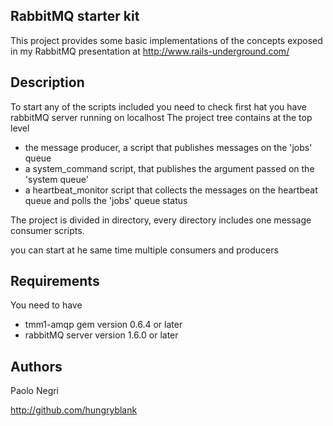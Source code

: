 ## RabbitMQ starter kit

This project provides some basic implementations of the concepts exposed
in my RabbitMQ presentation at http://www.rails-underground.com/

## Description
  To start any of the scripts included you need to check first hat you have
  rabbitMQ server running on localhost
  The project tree contains at the top level 
  *   the message producer, a script that publishes messages on the 'jobs' queue
  *   a system_command script, that publishes the argument passed on the 'system queue'
  *   a heartbeat_monitor script that collects the messages on the heartbeat
      queue and polls the 'jobs' queue status

  The project is divided in directory, every directory includes one message
  consumer scripts.

  you can start at he same time multiple consumers and producers
  
## Requirements
  You need to have 
  *   tmm1-amqp gem version 0.6.4 or later
  *   rabbitMQ server version 1.6.0 or later

## Authors
  Paolo Negri

http://github.com/hungryblank
